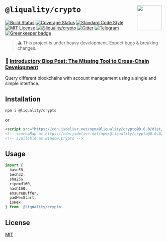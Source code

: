 # `@liquality/crypto` <img align="right" src="https://raw.githubusercontent.com/liquality/chainabstractionlayer/master/liquality-logo.png" height="80px" />


[![Build Status](https://travis-ci.com/liquality/chainabstractionlayer.svg?branch=master)](https://travis-ci.com/liquality/chainabstractionlayer)
[![Coverage Status](https://coveralls.io/repos/github/liquality/chainabstractionlayer/badge.svg?branch=master)](https://coveralls.io/github/liquality/chainabstractionlayer?branch=master)
[![Standard Code Style](https://img.shields.io/badge/codestyle-standard-brightgreen.svg)](https://github.com/standard/standard)
[![MIT License](https://img.shields.io/badge/license-MIT-brightgreen.svg)](../../LICENSE.md)
[![@liquality/crypto](https://img.shields.io/npm/dt/@liquality/crypto.svg)](https://npmjs.com/package/@liquality/crypto)
[![Gitter](https://img.shields.io/gitter/room/liquality/Lobby.svg)](https://gitter.im/liquality/Lobby?source=orgpage)
[![Telegram](https://img.shields.io/badge/chat-on%20telegram-blue.svg)](https://t.me/Liquality) [![Greenkeeper badge](https://badges.greenkeeper.io/liquality/chainabstractionlayer.svg)](https://greenkeeper.io/)

> :warning: This project is under heavy development. Expect bugs & breaking changes.

### :pencil: [Introductory Blog Post: The Missing Tool to Cross-Chain Development](https://medium.com/liquality/the-missing-tool-to-cross-chain-development-2ebfe898efa1)


Query different blockchains with account management using a single and simple interface.


## Installation

```bash
npm i @liquality/crypto
```

or

```html
<script src="https://cdn.jsdelivr.net/npm/@liquality/crypto@0.0.0/dist/crypto.min.js"></script>
<!-- sourceMap at https://cdn.jsdelivr.net/npm/@liquality/crypto@0.0.0/dist/crypto.min.js.map -->
<!-- available as window.Crypto -->
```


## Usage

```js
import {
  base58,
  bech32,
  sha256,
  ripemd160,
  hash160,
  ensureBuffer,
  padHexStart,
  isHex
} from '@liquality/crypto'
```


## License

[MIT](../../LICENSE.md)
